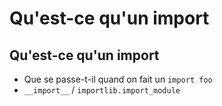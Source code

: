 # Qu'est-ce qu'un import

## Qu'est-ce qu'un import

- Que se passe-t-il quand on fait un `import foo`
- `__import__` / `importlib.import_module`
